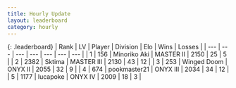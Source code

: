 ```yaml
---
title: Hourly Update
layout: leaderboard
category: hourly
---
```


{: .leaderboard}
| Rank | LV | Player | Division | Elo | Wins | Losses |
| --- | --- | --- | --- | --- | --- | --- |
| <span data-change="0">1</span> | 156 | <span title="ID: 456466">Minoriko Aki</span> | MASTER II | <span data-change="0">2150</span> | <span data-change="0">25</span> | <span data-change="0">5</span> |
| <span data-change="0">2</span> | 2382 | <span title="ID: 353063">Sktima</span> | MASTER III | <span data-change="-1">2130</span> | <span data-change="5">43</span> | <span data-change="2">12</span> |
| <span data-change="0">3</span> | 253 | <span title="ID: 744396">Winged Doom</span> | ONYX II | <span data-change="0">2055</span> | <span data-change="0">32</span> | <span data-change="0">9</span> |
| <span data-change="0">4</span> | 674 | <span title="ID: 652474">pookmaster21</span> | ONYX III | <span data-change="0">2034</span> | <span data-change="0">34</span> | <span data-change="0">12</span> |
| <span data-change="2">5</span> | 1177 | <span title="ID: 41925">lucapoke</span> | ONYX IV | <span data-change="30">2009</span> | <span data-change="2">18</span> | <span data-change="0">3</span> |